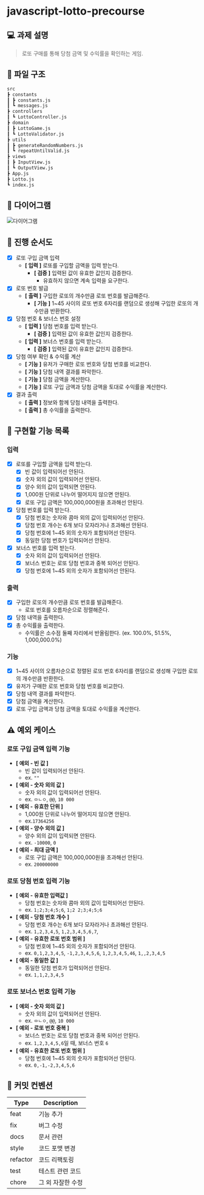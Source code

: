 # javascript-lotto-precourse

## 💻 과제 설명

> 로또 구매를 통해 당첨 금액 및 수익률을 확인하는 게임.

## 📂 파일 구조

```markdown
src
┣ constants
┃ ┣ constants.js
┃ ┗ messages.js
┣ controllers
┃ ┗ LottoController.js
┣ domain
┃ ┣ LottoGame.js
┃ ┗ LottoValidator.js
┣ utils
┃ ┣ generateRandomNumbers.js
┃ ┗ repeatUntilValid.js
┣ views
┃ ┣ InputView.js
┃ ┗ OutputView.js
┣ App.js
┣ Lotto.js
┗ index.js
```

## 🔗 다이어그램
![다이어그램](https://github.com/user-attachments/assets/6ac7bb9c-813b-40d9-bb3a-07df6cd6e190)

## 📝 진행 순서도

- [x] 로또 구입 금액 입력
    - **[ 입력 ]** 로또를 구입할 금액을 입력 받는다.
        - **[ 검증 ]** 입력된 값이 유효한 값인지 검증한다.
            - 유효하지 않으면 계속 입력을 요구한다.
- [x] 로또 번호 발급
    - **[ 출력 ]** 구입한 로또의 개수만큼 로또 번호를 발급해준다.
        - **[ 기능 ]** 1~45 사이의 로또 번호 6자리를 랜덤으로 생성해 구입한 로또의 개수만큼 반환한다.
- [x] 당첨 번호 & 보너스 번호 설정
    - **[ 입력 ]** 당첨 번호를 입력 받는다.
        - **[ 검증 ]** 입력된 값이 유효한 값인지 검증한다.
    - **[ 입력 ]** 보너스 번호를 입력 받는다.
        - **[ 검증 ]** 입력된 값이 유효한 값인지 검증한다.
- [x] 당첨 여부 확인 & 수익률 계산
    - **[ 기능 ]** 유저가 구매한 로또 번호와 당첨 번호를 비교한다.
    - **[ 기능 ]** 당첨 내역 결과를 파악한다.
    - **[ 기능 ]** 당첨 금액을 계산한다.
    - **[ 기능 ]** 로또 구입 금액과 당첨 금액을 토대로 수익률을 계산한다.
- [x] 결과 출력
    - **[ 출력 ]** 정보와 함께 당첨 내역을 출력한다.
    - **[ 출력 ]** 총 수익률을 출력한다.

## 📑 구현할 기능 목록

### 입력

- [x] 로또를 구입할 금액을 입력 받는다.
    - [x] 빈 값이 입력되어선 안된다.
    - [x] 숫자 외의 값이 입력되어선 안된다.
    - [x] 양수 외의 값이 입력되면 안된다.
    - [x] 1,000원 단위로 나누어 떨어지지 않으면 안된다.
    - [x] 로또 구입 금액은 100,000,000원을 초과해선 안된다.
- [x] 당첨 번호를 입력 받는다.
    - [x] 당첨 번호는 숫자와 콤마 외의 값이 입력되어선 안된다.
    - [x] 당첨 번호 개수는 6개 보다 모자라거나 초과해선 안된다.
    - [x] 당첨 번호에 1~45 외의 숫자가 포함되어선 안된다.
    - [x] 동일한 당첨 번호가 입력되어선 안된다.
- [x] 보너스 번호를 입력 받는다.
    - [x] 숫자 외의 값이 입력되어선 안된다.
    - [x] 보너스 번호는 로또 당첨 번호과 중복 되어선 안된다.
    - [x] 당첨 번호에 1~45 외의 숫자가 포함되어선 안된다.

### 출력

- [x] 구입한 로또의 개수만큼 로또 번호를 발급해준다.
    - 로또 번호를 오름차순으로 정렬해준다.
- [x] 당첨 내역을 출력한다.
- [x] 총 수익률을 출력한다.
    - 수익률은 소수점 둘째 자리에서 반올림한다. (ex. 100.0%, 51.5%, 1,000,000.0%)

### 기능

- [x] 1~45 사이의 오름차순으로 정렬된 로또 번호 6자리를 랜덤으로 생성해 구입한 로또의 개수만큼 반환한다.
- [x] 유저가 구매한 로또 번호와 당첨 번호를 비교한다.
- [x] 당첨 내역 결과를 파악한다.
- [x] 당첨 금액을 계산한다.
- [x] 로또 구입 금액과 당첨 금액을 토대로 수익률을 계산한다.

## ⚠️ 예외 케이스

### 로또 구입 금액 입력 기능

- **[ 예외 - 빈 값 ]**
    - 빈 값이 입력되어선 안된다.
    - ex. `""`
- **[ 예외 - 숫자 외의 값 ]**
    - 숫자 외의 값이 입력되어선 안된다.
    - ex. `ㅁㄴㅇ`, `@@`, `10 000`
- **[ 예외 - 유효한 단위 ]**
    - 1,000원 단위로 나누어 떨어지지 않으면 안된다.
    - ex.`17364256`
- **[ 예외 - 양수 외의 값 ]**
    - 양수 외의 값이 입력되면 안된다.
    - ex. `-10000`, `0`
- **[ 예외 - 최대 금액 ]**
    - 로또 구입 금액은 100,000,000원을 초과해선 안된다.
    - ex. `200000000`

### 로또 당첨 번호 입력 기능

- **[ 예외 - 유효한 입력값 ]**
    - 당첨 번호는 숫자와 콤마 외의 값이 입력되어선 안된다.
    - ex. `1;2;3;4;5;6`, `1;2 2;3;4;5;6`
- **[ 예외 - 당첨 번호 개수 ]**
    - 당첨 번호 개수는 6개 보다 모자라거나 초과해선 안된다.
    - ex. `1,2,3,4,5`, `1,2,3,4,5,6,7`, ` `
- **[ 예외 - 유효한 로또 번호 범위 ]**
    - 당첨 번호에 1~45 외의 숫자가 포함되어선 안된다.
    - ex. `0,1,2,3,4,5`, `-1,2,3,4,5,6`, `1,2,3,4,5,46`, `1,,2,3,4,5`
- **[ 예외 - 동일한 값 ]**
    - 동일한 당첨 번호가 입력되어선 안된다.
    - ex. `1,1,2,3,4,5`

### 로또 보너스 번호 입력 기능

- **[ 예외 - 숫자 외의 값 ]**
    - 숫자 외의 값이 입력되어선 안된다.
    - ex. `ㅁㄴㅇ`, `@@`, `10 000`
- **[ 예외 - 로또 번호 중복 ]**
    - 보너스 번호는 로또 당첨 번호과 중복 되어선 안된다.
    - ex. `1,2,3,4,5,6`일 때, 보너스 번호 `6`
- **[ 예외 - 유효한 로또 번호 범위 ]**
    - 당첨 번호에 1~45 외의 숫자가 포함되어선 안된다.
    - ex. `0,-1,-2,3,4,5,6`

## 🤙 커밋 컨벤션

| Type     | Description |
|----------|-------------|
| feat     | 기능 추가       |
| fix      | 버그 수정       |
| docs     | 문서 관련       |
| style    | 코드 포맷 변경    |
| refactor | 코드 리팩토링     |
| test     | 테스트 관련 코드   |
| chore    | 그 외 자잘한 수정  |
